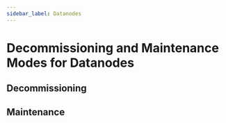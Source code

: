 ```yaml
---
sidebar_label: Datanodes
---
```


# Decommissioning and Maintenance Modes for Datanodes

## Decommissioning

## Maintenance


